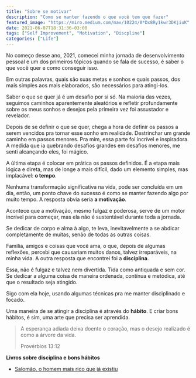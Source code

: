 ```yaml
---
title: "Sobre se motivar"
description: "Como se manter fazendo o que você tem que fazer"
featured_image: "https://miro.medium.com/max/10224/0*Dx8Ry1kwr3DKjiuK"
date: 2021-06-07T18:31:36-03:00
tags: ["Self Improvement", "Motivation", "Discpline"]
categories: ["Life"]
---
```


No começo desse ano, 2021, comecei minha jornada de desenvolvimento pessoal e um dos primeiros tópicos quando se fala de sucesso, é saber o que você quer e como conseguir isso.

Em outras palavras, quais são suas metas e sonhos e quais passos, dos mais simples aos mais elaborados, são necessários para atingi-los.

Saber o que se quer já é um desafio por si só. Na maioria das vezes, seguimos caminhos aparentemente aleatórios e refletir profundamente sobre os meus sonhos e desejos pela primeira vez foi assustador e revelador.

Depois de se definir o que se quer, chega a hora de definir os passos a serem vencidos pra tornar esse sonho em realidade. Destrinchar um grande caminho em passos menores. Pra mim, essa parte foi incrível e inspiradora. A medida que ia quebrando desafios grandes em desafios menores, me senti alcançando eles, foi mágico.

A última etapa é colocar em prática os passos definidos. É a etapa mais lógica e direta, mas de longe a mais difícil, dado um elemento simples, mas implacável: **o tempo**.

Nenhuma transformação significativa na vida, pode ser concluída em um dia, então, um ponto chave do sucesso é como se manter fazendo algo por muito tempo. A resposta obvia seria **a motivação**.

Acontece que a motivação, mesmo fulgaz e poderosa, serve de um motor incrível para começar, mas ela não é sustentável durante toda a jornada.

Se dedicar de corpo e alma à algo, te leva, inevitavelmente a se abdicar completamente de muitas, senão de todas as outras coisas.

Família, amigos e coisas que você ama, o que, depois de algumas reflexões, percebi que causariam muitos danos, talvez irreparáveis, na minha vida. A outra resposta que encontrei foi a **disciplina**.

Essa, não é fulgaz e talvez nem divertida. Tida como antiquada e sem cor. Se dedicar a alguma coisa de maneira ordenada, contínua e metódica, até que o resultado seja atingido.

Sigo com ela hoje, usando algumas técnicas pra me manter disciplinado e focado.

Uma maneira de se atingir a disciplina é através do **hábito**. E criar bons hábitos, é sim, uma arte que precisa ser aprendida.

> A esperança adiada deixa doente o coração, mas o desejo realizado é como a árvore da vida.
>
> Provérbios 13:12

**Livros sobre disciplina e bons hábitos**

- [Salomão, o homem mais rico que já existiu](https://www.amazon.com.br/Salom%C3%A3o-homem-mais-rico-existiu/dp/8543108756/ref=sr_1_2?adgrpid=105396635645&dchild=1&hvadid=457786994860&hvdev=c&hvlocphy=1001655&hvnetw=g&hvqmt=e&hvrand=9094874686016238262&hvtargid=kwd-967531898320&hydadcr=5688_11235295&keywords=livro+salomao+o+homem+mais+rico+que+ja+existiu&qid=1623103475&sr=8-2)
